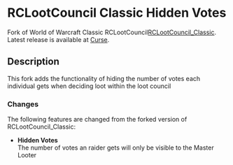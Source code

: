 # RCLootCouncil Classic Hidden Votes
Fork of World of Warcraft Classic RCLootCouncil[RCLootCouncil_Classic](https://github.com/evil-morfar/RCLootCouncil_Classic).
Latest release is available at [Curse]().

## Description
This fork adds the functionality of hiding the number of votes each individual gets when deciding loot within the loot council

### Changes
The following features are changed from the forked version of RCLootCouncil_Classic:

* **Hidden Votes**  
The number of votes an raider gets will only be visible to the Master Looter
